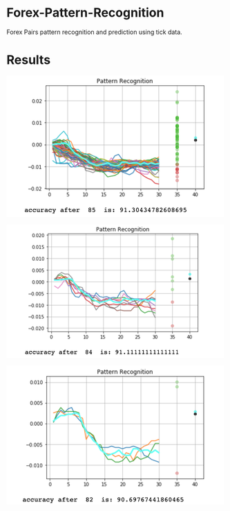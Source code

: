 # Forex-Pattern-Recognition
 Forex Pairs pattern recognition and prediction using tick data. 

# Results
![]( Images/accuracy1.png)

![]( Images/accuracy2.png)

![]( Images/accuracy3.png)
